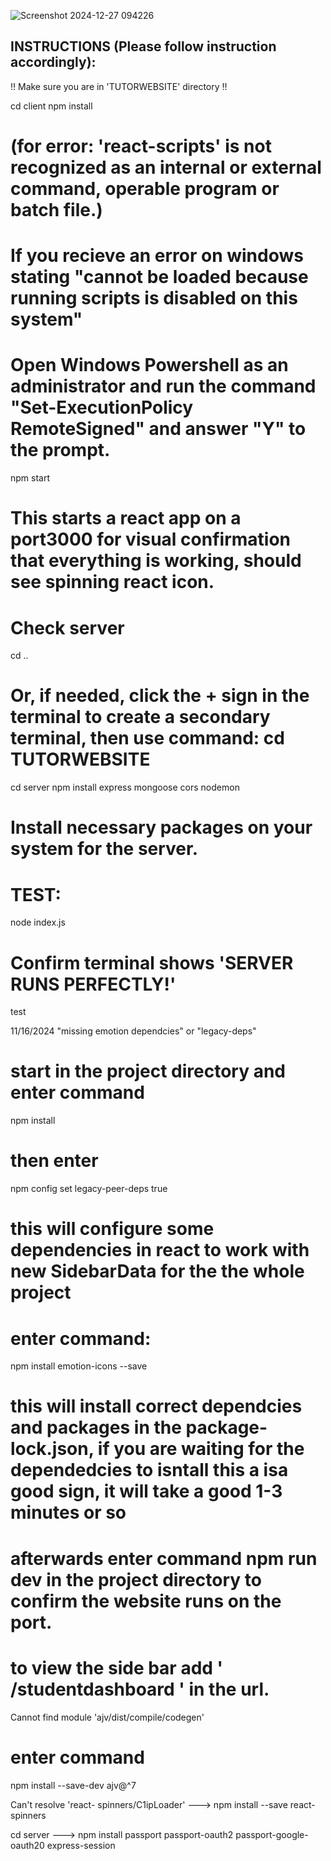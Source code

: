 ![Screenshot 2024-12-27 094226](https://github.com/user-attachments/assets/50a669f5-37c6-4a07-b1e5-9f940875cf84)

## INSTRUCTIONS (Please follow instruction accordingly):

!! Make sure you are in 'TUTORWEBSITE' directory !!

cd client
npm install

# (for error: 'react-scripts' is not recognized as an internal or external command, operable program or batch file.)

# If you recieve an error on windows stating "cannot be loaded because running scripts is disabled on this system"

# Open Windows Powershell as an administrator and run the command "Set-ExecutionPolicy RemoteSigned" and answer "Y" to the prompt.

npm start

# This starts a react app on a port3000 for visual confirmation that everything is working, should see spinning react icon.

# Check server

cd ..

# Or, if needed, click the + sign in the terminal to create a secondary terminal, then use command: cd TUTORWEBSITE

cd server
npm install express mongoose cors nodemon

# Install necessary packages on your system for the server.

# TEST:

node index.js

# Confirm terminal shows 'SERVER RUNS PERFECTLY!'

test

11/16/2024 "missing emotion dependcies" or "legacy-deps"

# start in the project directory and enter command

npm install

# then enter

npm config set legacy-peer-deps true

# this will configure some dependencies in react to work with new SidebarData for the the whole project

# enter command:

npm install emotion-icons --save

# this will install correct dependcies and packages in the package-lock.json, if you are waiting for the dependedcies to isntall this a isa good sign, it will take a good 1-3 minutes or so

# afterwards enter command npm run dev in the project directory to confirm the website runs on the port.

# to view the side bar add ' /studentdashboard ' in the url.

Cannot find module 'ajv/dist/compile/codegen'

# enter command

npm install --save-dev ajv@^7

Can't resolve 'react- spinners/C1ipLoader' ---> npm install --save react-spinners

cd server ---> npm install passport passport-oauth2 passport-google-oauth20 express-session
